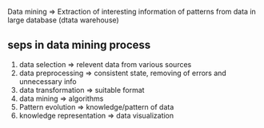 Data mining
=> Extraction of interesting information of patterns from data in large database (dtata warehouse)

## seps in data mining process
1. data selection          => relevent data from various sources
2. data preprocessing => consistent state,  removing of errors and unnecessary info
3. data transformation => suitable format
4. data mining               => algorithms
5. Pattern evolution      => knowledge/pattern of data
6. knowledge representation => data visualization